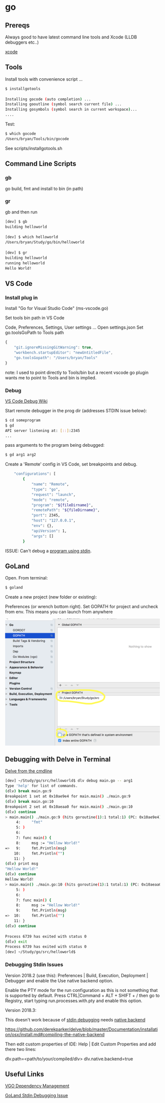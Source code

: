 # go

## Prereqs

Always good to have latest command line tools and Xcode (LLDB debuggers etc..)

[xcode](xcode.md)

## Tools

Install tools with convenience script ...

```bash
$ installgotools

Installing gocode (auto completion) ...
Installing gooutline (symbol search current file) ...
Installing gosymbols (symbol search in current workspace)...
....
```

Test:

```bash
$ which gocode
/Users/bryan/Tools/bin/gocode
```

See scripts/installgotools.sh

## Command Line Scripts

### gb

go build, fmt and install to bin (in path)

### gr

gb and then run

```bash
[dev] $ gb
building helloworld

[dev] $ which helloworld
/Users/bryan/Study/go/bin/helloworld

[dev] $ gr
building helloworld
running helloworld
Hello World!
```

## VS Code

### Install plug in

Install "Go for Visual Studio Code" (ms-vscode.go)

Set tools bin path in VS Code

Code, Preferences, Settings, User settings
... Open settings.json
Set go.toolsGoPath to Tools path

```javascript
{
    "git.ignoreMissingGitWarning": true,
    "workbench.startupEditor": "newUntitledFile",
    "go.toolsGopath": "/Users/bryan/Tools"
}
```

note: I used to point directly to Tools/bin but a recent vscode go plugin wants me to point to Tools and bin is implied.

### Debug

[VS Code Debug Wiki](https://github.com/Microsoft/vscode-go/wiki/Debugging-Go-code-using-VS-Code)

Start remote debugger in the prog dir (addresses STDIN issue below):

```bash
$ cd someprogram
$ gd
API server listening at: [::]:2345
...
```

pass arguments to the program being debugged:

```bash
$ gd arg1 arg2
```

Create a 'Remote' config in VS Code, set breakpoints and debug.

```bash
    "configurations": [
        {
            "name": "Remote",
            "type": "go",
            "request": "launch",            
            "mode": "remote",
            "program": "${fileDirname}",
            "remotePath": "${fileDirname}",
            "port": 2345,
            "host": "127.0.0.1",            
            "env": {},
            "apiVersion": 1,
            "args": []
        }
```

ISSUE: Can't debug a [program using stdin](https://github.com/Microsoft/vscode-go/issues/219#issuecomment-192164367).

## GoLand

Open.  From terminal:

```bash
$ goland
```

Create a new project (new folder or existing):

Preferences (or wrench bottom right).  Set GOPATH for project and uncheck from env.  This means you can launch from anywhere

![pathprefs](res/goland-gopath.png)

## Debugging with Delve in Terminal

[Delve from the cmdline](https://lincolnloop.com/blog/debugging-go-code/)

```bash
[dev] ~/Study/go/src/helloworld$ dlv debug main.go -- arg1
Type 'help' for list of commands.
(dlv) break main.go:9
Breakpoint 1 set at 0x10ae9e4 for main.main() ./main.go:9
(dlv) break main.go:10
Breakpoint 2 set at 0x10aeaa0 for main.main() ./main.go:10
(dlv) continue
> main.main() ./main.go:9 (hits goroutine(1):1 total:1) (PC: 0x10ae9e4)
     4:		"fmt"
     5:	)
     6:	
     7:	func main() {
     8:		msg := "Hellow World!"
=>   9:		fmt.Println(msg)
    10:		fmt.Println("")
    11:	}
(dlv) print msg
"Hellow World!"
(dlv) continue
Hellow World!
> main.main() ./main.go:10 (hits goroutine(1):1 total:1) (PC: 0x10aeaa0)
     5:	)
     6:	
     7:	func main() {
     8:		msg := "Hellow World!"
     9:		fmt.Println(msg)
=>  10:		fmt.Println("")
    11:	}
(dlv) continue

Process 6739 has exited with status 0
(dlv) exit
Process 6739 has exited with status 0
[dev] ~/Study/go/src/helloworld$ 
```

### Debugging Stdin Issues

Version 2018.2 (use this):
Preferences | Build, Execution, Deployment | Debugger and enable the Use native backend option.

Enable the PTY mode for the run configuration as this is not something that is supported by default. Press CTRL|Command + ALT + SHIFT + / then go to Registry, start typing run.processes.with.pty and enable this option.

Version 2018.3: 

This doesn't work because of [stdin debugging](https://youtrack.jetbrains.com/issue/GO-4264) needs [native backend](https://github.com/derekparker/delve/issues/1112)

https://github.com/derekparker/delve/blob/master/Documentation/installation/osx/install.md#compiling-the-native-backend

Then edit custom properties of IDE: Help | Edit Custom Properties and add there two lines:

dlv.path=<path/to/your/compiled/dlv>
dlv.native.backend=true

## Useful Links

[VGO Dependency Management](https://blog.spiralscout.com/golang-vgo-dependency-management-explained-419d143204e4)

[GoLand Stdin Debugging Issue](https://youtrack.jetbrains.com/issue/GO-4264)
